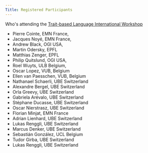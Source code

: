 ```yaml
---
Title: Registered Participants
---
```


Who's attending the [Trait-based Language International Workshop](%base_url%/wiki/events/traitbasedlanguageinternationalworkshop)


-  Pierre Cointe, EMN France,
-  Jacques Noyé, EMN France, 
-  Andrew Black, OGI USA, 
-  Martin Odersky, EPFL
-  Matthias Zenger, EPFL
-  Philip Quitslund, OGI USA,
-  Roel Wuyts, ULB Belgium, 
-  Oscar Lopez, VUB, Belgium
-  Ellen van Paesschen, VUB, Belgium
-  Nathanael Schaerli, UBE Switzerland
-  Alexandre Bergel, UBE Switzerland
-  Orla Greevy, UBE Switzerland
-  Gabriela Arévalo, UBE Switzerland
-  Stéphane Ducasse, UBE Switzerland
-  Oscar Nierstrasz, UBE Switzerland
-  Florian Minjat, EMN France
-  Adrian Lienhard, UBE Switzerland
-  Lukas Renggli, UBE Switzerland
-  Marcus Denker, UBE Switzerland
-  Sebastián González, UCL Belgium
-  Tudor Girba, UBE Switzerland
-  Lukas Renggli, UBE Switzerland
